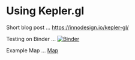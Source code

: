 # Using Kepler.gl 

Short blog post ... 
https://innodesign.io/kepler-gl/

Testing on Binder ...
[![Binder](https://mybinder.org/badge_logo.svg)](https://mybinder.org/v2/gh/chrvoigt/kepler/master)

Example Map ... 
[Map](https://innodesign.io/content/images/size/w2000/2020/08/map_track.png)
